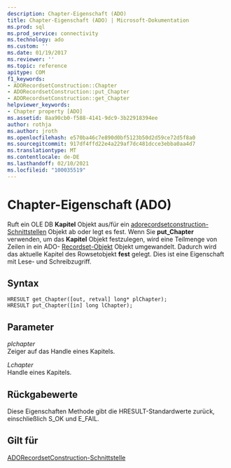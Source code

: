 ```yaml
---
description: Chapter-Eigenschaft (ADO)
title: Chapter-Eigenschaft (ADO) | Microsoft-Dokumentation
ms.prod: sql
ms.prod_service: connectivity
ms.technology: ado
ms.custom: ''
ms.date: 01/19/2017
ms.reviewer: ''
ms.topic: reference
apitype: COM
f1_keywords:
- ADORecordsetConstruction::Chapter
- ADORecordsetConstruction::put_Chapter
- ADORecordsetConstruction::get_Chapter
helpviewer_keywords:
- Chapter property [ADO]
ms.assetid: 8aa90cb0-f588-4141-9dc9-3b22918394ee
author: rothja
ms.author: jroth
ms.openlocfilehash: e570ba46c7e890d0bf5123b50d2d59ce72d5f8a0
ms.sourcegitcommit: 917df4ffd22e4a229af7dc481dcce3ebba0aa4d7
ms.translationtype: MT
ms.contentlocale: de-DE
ms.lasthandoff: 02/10/2021
ms.locfileid: "100035519"
---
```

# <a name="chapter-property-ado"></a>Chapter-Eigenschaft (ADO)
Ruft ein OLE DB **Kapitel** Objekt aus/für ein [adorecordsetconstruction-Schnittstellen](./adorecordsetconstruction-interface.md) Objekt ab oder legt es fest. Wenn Sie **put_Chapter** verwenden, um das **Kapitel** Objekt festzulegen, wird eine Teilmenge von Zeilen in ein ADO- [Recordset-Objekt](./recordset-object-ado.md) Objekt umgewandelt. Dadurch wird das aktuelle Kapitel des Rowsetobjekt **fest** gelegt. Dies ist eine Eigenschaft mit Lese- und Schreibzugriff.  
  
## <a name="syntax"></a>Syntax  
  
```  
HRESULT get_Chapter([out, retval] long* plChapter);  
HRESULT put_Chapter([in] long lChapter);  
```  
  
## <a name="parameters"></a>Parameter  
 *plchapter*  
 Zeiger auf das Handle eines Kapitels.  
  
 *Lchapter*  
 Handle eines Kapitels.  
  
## <a name="return-values"></a>Rückgabewerte  
 Diese Eigenschaften Methode gibt die HRESULT-Standardwerte zurück, einschließlich S_OK und E_FAIL.  
  
## <a name="applies-to"></a>Gilt für  
 [ADORecordsetConstruction-Schnittstelle](./adorecordsetconstruction-interface.md)